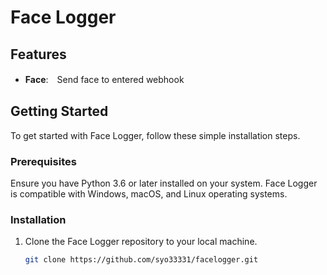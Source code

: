 # Face Logger

## Features

- **Face**:　Send face to entered webhook

## Getting Started

To get started with Face Logger, follow these simple installation steps.

### Prerequisites

Ensure you have Python 3.6 or later installed on your system. Face Logger is compatible with Windows, macOS, and Linux operating systems.

### Installation

1. Clone the Face Logger repository to your local machine.

   ```bash
   git clone https://github.com/syo33331/facelogger.git
